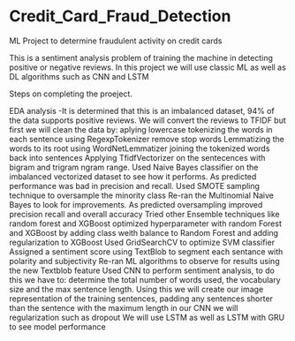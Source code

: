 # Credit_Card_Fraud_Detection
ML Project to determine fraudulent activity on credit cards

This is a sentiment analysis problem of training the machine in detecting positive or negative reviews. In this project we will use classic ML as well as DL algorithms such as CNN and LSTM

Steps on completing the proeject.

EDA analysis -It is determined that this is an imbalanced dataset, 94% of the data supports positive reviews.
We will convert the reviews to TFIDF but first we will clean the data by:
aplying lowercase
tokenizing the words in each sentence using RegexpTokenizer
remove stop words
Lemmatizing the words to its root using WordNetLemmatizer
joining the tokenized words back into sentences
Applying TfidfVectorizer on the sentecences with bigram and trigram ngram range.
Used Naive Bayes classifier on the imbalanced vectorized dataset to see how it performs. As predicted performance was bad in precision and recall.
Used SMOTE sampling technique to oversample the minority class
Re-ran the Multinomial Naive Bayes to look for improvements. As predicted oversampling improved precision recall and overall accuracy
Tried other Ensemble techniques like random forest and XGBoost
optimized hyperparameter with random Forest and XGBoost by adding class weith balance to Random Forest and adding regularization to XGBoost
Used GridSearchCV to optimize SVM classifier
Assigned a sentiment score using TextBlob to segment each sentance with polarity and subjectivity
Re-ran ML algorithms to observe for results using the new Textblob feature
Used CNN to perform sentiment analysis, to do this we have to:
determine the total number of words used, the vocabulary size and the max sentence length. Using this we will create our image representation of the training sentences, padding any sentences shorter than the sentence with the maximum length
in our CNN we will regularization such as dropout
We will use LSTM as well as LSTM with GRU to see model performance
